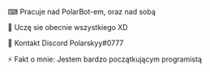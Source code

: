 ⌨ Pracuje nad PolarBot-em, oraz nad sobą

🌴 Uczę sie obecnie wszystkiego XD

📨 Kontakt Discord Polarskyy#0777

⚡ Fakt o mnie: Jestem bardzo początkującym programistą
